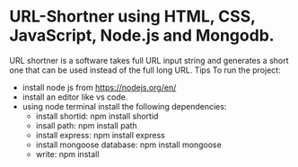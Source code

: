 # URL-Shortner using HTML, CSS, JavaScript, Node.js and Mongodb.

URL shortner is a software takes full URL input string and generates a short one that can be used instead of the full long URL.
Tips To run the project:
  - install node js from https://nodejs.org/en/
  - install an editor like vs code.
  - using node terminal install the following dependencies:
      - install shortid: npm install shortid
      - insall path: npm install path
      - install express: npm install express
      - install mongoose database: npm install mongoose
      - write: npm install
